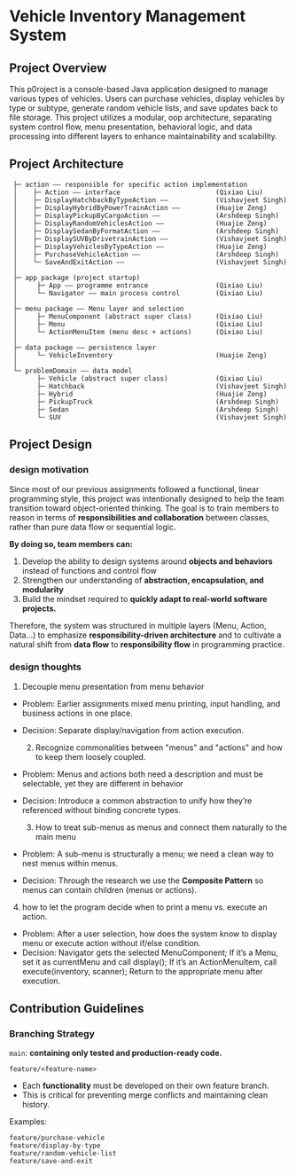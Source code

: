 # Vehicle Inventory Management System

## Project Overview

This  p0roject is a console-based Java application designed to manage various types of vehicles. Users can purchase vehicles, display vehicles by type or subtype, generate random vehicle lists, and save updates back to file storage. This project utilizes a modular, oop architecture, separating system control flow, menu presentation, behavioral logic, and data processing into different layers to enhance maintainability and scalability.

## Project Architecture

```
 ├─ action —— responsible for specific action implementation
 │    ├─ Action —— interface                        (Qixiao Liu)
 │    ├─ DisplayHatchbackByTypeAction ——            (Vishavjeet Singh)
 │    ├─ DisplayHybridByPowerTrainAction ——         (Huajie Zeng)
 │    ├─ DisplayPickupByCargoAction ——              (Arshdeep Singh)
 │    ├─ DisplayRandomVehiclesAction ——             (Huajie Zeng)
 │    ├─ DisplaySedanByFormatAction ——              (Arshdeep Singh)
 │    ├─ DisplaySUVByDrivetrainAction ——            (Vishavjeet Singh)
 │    ├─ DisplayVehiclesByTypeAction ——             (Huajie Zeng)
 │    ├─ PurchaseVehicleAction ——                   (Arshdeep Singh)
 │    └─ SaveAndExitAction ——                       (Vishavjeet Singh)
 │
 ├─ app package (project startup)
 │     ├─ App —— programme entrance                 (Qixiao Liu)
 │     └─ Navigator —— main process control         (Qixiao Liu)
 │
 ├─ menu package —— Menu layer and selection
 │     ├─ MenuComponent (abstract super class)      (Qixiao Liu)
 │     ├─ Menu                                      (Qixiao Liu)
 │     └─ ActionMenuItem (menu desc + actions)      (Qixiao Liu)
 │
 ├─ data package —— persistence layer
 │     └─ VehicleInventory                          (Huajie Zeng)
 │
 └─ problemDomain —— data model
       ├─ Vehicle (abstract super class)            (Qixiao Liu)
       ├─ Hatchback                                 (Vishavjeet Singh)
       ├─ Hybrid                                    (Huajie Zeng)
       ├─ PickupTruck                               (Arshdeep Singh)
       ├─ Sedan                                     (Arshdeep Singh)
       └─ SUV                                       (Vishavjeet Singh)
```

## Project Design

### design motivation

Since most of our previous assignments followed a functional, linear programming style, this project was intentionally designed to help the team transition toward object-oriented thinking.
The goal is to train members to reason in terms of **responsibilities and collaboration** between classes, rather than pure data flow or sequential logic.

**By doing so, team members can:**

1. Develop the ability to design systems around **objects and behaviors** instead of functions and control flow
2. Strengthen our understanding of **abstraction, encapsulation, and modularity**
3. Build the mindset required to **quickly adapt to real-world software projects.**

Therefore, the system was structured in multiple layers (Menu, Action, Data...) to emphasize **responsibility-driven architecture** and to cultivate a natural shift from **data flow** to **responsibility flow** in programming practice.

### design thoughts

1. Decouple menu presentation from menu behavior

* Problem: Earlier assignments mixed menu printing, input handling, and business actions in one place.
* Decision:  Separate display/navigation from  action execution.

  2. Recognize commonalities between "menus" and  "actions" and how to keep them loosely coupled.
* Problem: Menus and actions both need a description and must be selectable, yet they are different in behavior
* Decision: Introduce a common abstraction to unify how they’re referenced without binding concrete types.

  3. How to treat sub-menus as menus and connect them naturally to the main menu
* Problem: A sub-menu is structurally a menu; we need a clean way to nest menus within menus.
* Decision: Through the research we use the **Composite Pattern** so menus can contain children (menus or actions).

4. how to let the program decide when to print a menu vs. execute an action.

* Problem: After a user selection, how does the system know to display menu or execute action without if/else condition.
* Decision:  Navigator gets the selected MenuComponent; If it’s a Menu, set it as currentMenu and call display(); If it’s an ActionMenuItem, call execute(inventory, scanner); Return to the appropriate menu after execution.

## Contribution Guidelines

### Branching Strategy

```main```: **containing only tested and production-ready code.**

```feature/<feature-name>```

- Each **functionality** must be developed on their own feature branch.
- This is critical for preventing merge conflicts and maintaining clean history.

Examples: 
```
feature/purchase-vehicle
feature/display-by-type
feature/random-vehicle-list
feature/save-and-exit
```
